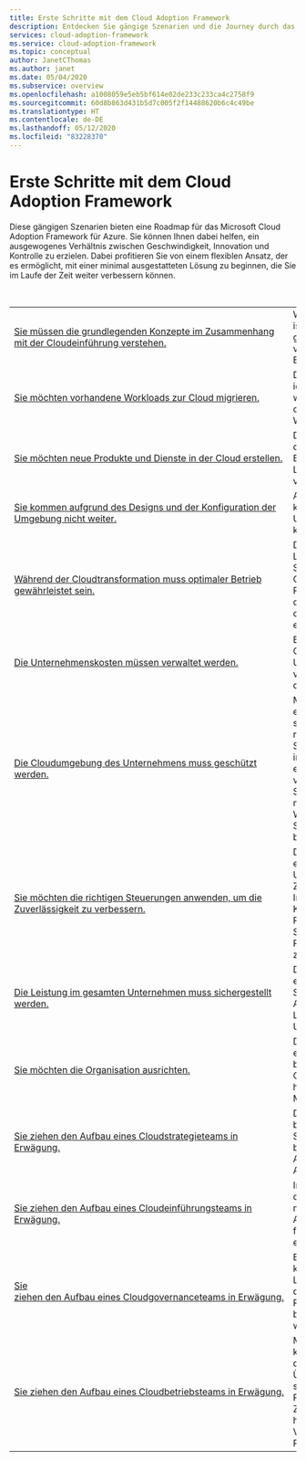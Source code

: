 ```yaml
---
title: Erste Schritte mit dem Cloud Adoption Framework
description: Entdecken Sie gängige Szenarien und die Journey durch das Cloud Adoption Framework, die diesen Szenarien am ehesten entspricht.
services: cloud-adoption-framework
ms.service: cloud-adoption-framework
ms.topic: conceptual
author: JanetCThomas
ms.author: janet
ms.date: 05/04/2020
ms.subservice: overview
ms.openlocfilehash: a1008059e5eb5bf614e02de233c233ca4c2758f9
ms.sourcegitcommit: 60d8b863d431b5d7c005f2f14488620b6c4c49be
ms.translationtype: HT
ms.contentlocale: de-DE
ms.lasthandoff: 05/12/2020
ms.locfileid: "83228370"
---
```

# <a name="get-started-with-the-cloud-adoption-framework"></a>Erste Schritte mit dem Cloud Adoption Framework

Diese gängigen Szenarien bieten eine Roadmap für das Microsoft Cloud Adoption Framework für Azure. Sie können Ihnen dabei helfen, ein ausgewogenes Verhältnis zwischen Geschwindigkeit, Innovation und Kontrolle zu erzielen. Dabei profitieren Sie von einem flexiblen Ansatz, der es ermöglicht, mit einer minimal ausgestatteten Lösung zu beginnen, die Sie im Laufe der Zeit weiter verbessern können.

<!-- markdownlint-disable MD033 -->
<br>

|                                                                                     |                                                                                                                                |
|-------------------------------------------------------------------------------------|--------------------------------------------------------------------------------------------------------------------------------|
| [Sie müssen die grundlegenden Konzepte im Zusammenhang mit der Cloudeinführung verstehen.](./cloud-concepts.md) | Wenn die Cloud involviert ist, müssen Sie einige grundlegende Konzepte verstehen und Entscheidungen treffen. |
| [Sie möchten vorhandene Workloads zur Cloud migrieren.](./migrate.md)                   | Dieser Leitfaden ist ein idealer Ausgangspunkt, wenn der Schwerpunkt auf der Migration lokaler Workloads zur Cloud liegt. |
| [Sie möchten neue Produkte und Dienste in der Cloud erstellen.](./innovate.md)             | Dieser Leitfaden hilft Ihnen dabei, sich auf die Bereitstellung innovativer Lösungen in der Cloud vorzubereiten.                                       |
| [Sie kommen aufgrund des Designs und der Konfiguration der Umgebung nicht weiter.](./design-and-configuration.md) | Anhand dieses Leitfadens können Sie schnell eine Umgebung entwerfen und konfigurieren.                                           |
| [Während der Cloudtransformation muss optimaler Betrieb gewährleistet sein.](./operational-excellence.md)                   | Die Schritte in diesem Leitfaden helfen dem Strategieteam dabei, Change Management-Prozesse zu steuern, die für die Sicherstellung eines optimalen Betriebs erforderlich sind. |
| [Die Unternehmenskosten müssen verwaltet werden.](./manage-costs.md)                                          | Beginnen Sie mit der Optimierung der Unternehmenskosten, und verwalten Sie die Kosten in der gesamten Umgebung.                                                                           |
| [Die Cloudumgebung des Unternehmens muss geschützt werden.](./security.md)             | Mit diesem Leitfaden zu den ersten Schritte können Sie sicherstellen, dass die richtigen Sicherheitsanforderungen im gesamten Unternehmen erfüllt sind, um das Risiko von Sicherheitsverletzungen zu minimieren und die Wiederherstellung nach Sicherheitsverletzungen zu beschleunigen                                       |
| [Sie möchten die richtigen Steuerungen anwenden, um die Zuverlässigkeit zu verbessern.](./reliability.md)                   | Dieser Leitfaden zu den ersten Schritten hilft dabei, Unterbrechungen im Zusammenhang mit Inkonsistenzen bezüglich Konfiguration, Ressourcenorganisation, Sicherheitsbaselines oder Ressourcenschutzrichtlinien zu minimieren. |
| [Die Leistung im gesamten Unternehmen muss sichergestellt werden.](./performance.md)                               | Dieser Leitfaden zu den ersten Schritte unterstützt Sie dabei, Prozesse zur Aufrechterhaltung der Leistung im gesamten Unternehmen einzurichten.                               |
| [Sie möchten die Organisation ausrichten.](./org-alignment.md)                               | Dieser Leitfaden zu den ersten Schritten kann Ihnen bei der Einrichtung einer Organisationsstruktur helfen, die mit geeigneten Mitarbeitern besetzt ist.                               |
| [Sie ziehen den Aufbau eines Cloudstrategieteams in Erwägung.](./team/cloud-strategy.md)     | Dieser Leitfaden hilft Ihnen bei der Entscheidung, ob Sie ein Strategieteam benötigen, und gibt Aufschluss über die Aufgaben dieses Teams.                                |
| [Sie ziehen den Aufbau eines Cloudeinführungsteams in Erwägung.](./team/cloud-adoption.md)     | In diesem Leitfaden werden die Schritte beschrieben, mit denen Sie die richtige Art des Einführungsteams für Ihre Anforderungen ermitteln.              |
| [Sie ziehen&nbsp;den&nbsp;Aufbau&nbsp;eines&nbsp;Cloudgovernanceteams&nbsp;in&nbsp;Erwägung.](./team/cloud-governance.md) | Ein Cloudgovernanceteam kann mithilfe dieses Leitfadens sicherstellen, dass Risiken und die Risikotoleranz richtig bewertet und verwaltet werden.                                         |
| [Sie ziehen den Aufbau eines Cloudbetriebsteams in Erwägung.](./team/cloud-operations.md) | Mit diesem Leitfaden können Sie Teams bilden, die sich auf die Überwachung, Reparatur sowie die Behebung von Problemen im Zusammenhang mit herkömmlichen IT-Vorgängen und -Ressourcen konzentrieren. |

